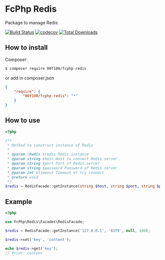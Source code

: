 # FcPhp Redis

Package to manage Redis

[![Build Status](https://travis-ci.org/00F100/fcphp-redis.svg?branch=master)](https://travis-ci.org/00F100/fcphp-redis) [![codecov](https://codecov.io/gh/00F100/fcphp-redis/branch/master/graph/badge.svg)](https://codecov.io/gh/00F100/fcphp-redis) [![Total Downloads](https://poser.pugx.org/00F100/fcphp-redis/downloads)](https://packagist.org/packages/00F100/fcphp-redis)

## How to install

Composer:
```sh
$ composer require 00f100/fcphp-redis
```

or add in composer.json
```json
{
	"require": {
		"00f100/fcphp-redis": "*"
	}
}
```

## How to use

```php
<?php

/**
 * Method to construct instance of Redis
 *
 * @param \Redis $redis Redis instance
 * @param string $host Host to connect Redis server
 * @param string $port Port of Redis server
 * @param string $password Password of Redis server
 * @param int $timeout Timeout of try connect
 * @return void
 */
$redis = RedisFacade::getInstance(string $host, string $port, string $password = null, int $timeout = 100);

```

## Example

```php
<?php

use FcPhp\Redis\Facades\RedisFacade;

$redis = RedisFacade::getInstance('127.0.0.1', '6379', null, 100);

$redis->set('key', 'content');

echo $redis->get('key');
// Print: content

```